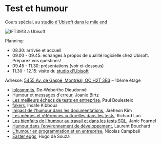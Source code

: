 # Test et humour

Cours spécial, au [studio d'Ubisoft dans le mile end](https://montreal.ubisoft.com/en/)

![IFT3913 à Ubisoft](https://github.com/umontreal-diro/IFT3913/blob/main/presentations/Semaine10/UdeM_Ubisoft_1.jpg)

Planning:
- 08.30: arrivée et accueil
- 09.00 - 09.45: échanges à propos de qualité logicielle chez Ubisoft. Préparez vos questions!
- 09.45 - 11.30: présentations (voir ci-dessous)
- 11.30 - 12.15: visite du [studio d'Ubisoft](https://montreal.ubisoft.com/en/)

Adresse: [5455 Av. de Gaspé, Montréal, QC H2T 3B3](https://www.openstreetmap.org/way/1219284240#map=19/45.527304/-73.595811) – 10ème étage

- [lolcommits](https://github.com/umontreal-diro/IFT3913/tree/main/presentations/Semaine10/De-Webertho%20Dieudonn%C3%A9), De-Webertho Dieudonné
- [Humour et messages d'erreur](https://github.com/umontreal-diro/IFT3913/tree/main/presentations/Semaine10/JoanieBirtz), Joanie Birtz
- [Les meilleurs échecs de tests en entreprise](https://github.com/umontreal-diro/IFT3913/tree/main/presentations/Semaine10/Boulesteix-Paul), Paul Boulesteix
- [fakers](https://github.com/umontreal-diro/IFT3913/tree/main/presentations/Semaine10/InsafeKibboua), Insafe Kibboua
- [Impact de l'humour dans les documentations](https://github.com/umontreal-diro/IFT3913/tree/main/presentations/Semaine10/JaeheonKim), Jaeheon Kim
- [Les mèmes et références culturelles dans les tests](https://github.com/umontreal-diro/IFT3913/tree/main/presentations/Semaine10/Richard%20Lao), Richard Lao
- [Les bienfaits de l'humour au travail et dans les tests SQL](https://github.com/umontreal-diro/IFT3913/tree/main/presentations/Semaine10/JanicFournel), Janic Fournel
- [Humour dans l'environnement de développement](https://github.com/umontreal-diro/IFT3913/tree/main/presentations/Semaine10/Laurent%20bouchard), Laurent Bouchard
- [L'humour en programmation et en entreprise](https://github.com/umontreal-diro/IFT3913/tree/main/presentations/Semaine10/NicolasCampbell), Nicolas Campbell
- [Easter eggs](https://github.com/umontreal-diro/IFT3913/tree/main/presentations/Semaine10/HugoDS), Hugo de Souza

